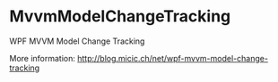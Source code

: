 MvvmModelChangeTracking
=======================

WPF MVVM Model Change Tracking

More information: http://blog.micic.ch/net/wpf-mvvm-model-change-tracking
